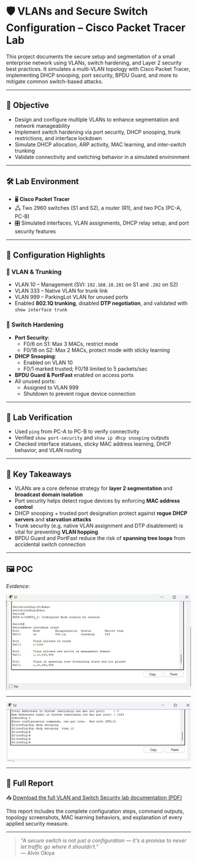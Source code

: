 # 🛡️ VLANs and Secure Switch Configuration – Cisco Packet Tracer Lab

This project documents the secure setup and segmentation of a small enterprise network using VLANs, switch hardening, and Layer 2 security best practices. It simulates a multi-VLAN topology with Cisco Packet Tracer, implementing DHCP snooping, port security, BPDU Guard, and more to mitigate common switch-based attacks.

---

## 📌 Objective

- Design and configure multiple VLANs to enhance segmentation and network manageability
- Implement switch hardening via port security, DHCP snooping, trunk restrictions, and interface lockdown
- Simulate DHCP allocation, ARP activity, MAC learning, and inter-switch trunking
- Validate connectivity and switching behavior in a simulated environment

---

## 🛠️ Lab Environment

- 🖥️ **Cisco Packet Tracer**
- 🖧 Two 2960 switches (S1 and S2), a router (R1), and two PCs (PC-A, PC-B)
- 🎛️ Simulated interfaces, VLAN assignments, DHCP relay setup, and port security features

---

## 🔧 Configuration Highlights

### 🔹 VLAN & Trunking
- VLAN 10 – Management (SVI: `192.168.10.201` on S1 and `.202` on S2)
- VLAN 333 – Native VLAN for trunk link
- VLAN 999 – ParkingLot VLAN for unused ports
- Enabled **802.1Q trunking**, disabled **DTP negotiation**, and validated with `show interface trunk`

### 🔹 Switch Hardening
- **Port Security**: 
  - F0/6 on S1: Max 3 MACs, restrict mode
  - F0/18 on S2: Max 2 MACs, protect mode with sticky learning
- **DHCP Snooping**:
  - Enabled on VLAN 10
  - F0/1 marked trusted; F0/18 limited to 5 packets/sec
- **BPDU Guard & PortFast** enabled on access ports
- All unused ports:
  - Assigned to VLAN 999
  - Shutdown to prevent rogue device connection

---

## 🧪 Lab Verification

- Used `ping` from PC-A to PC-B to verify connectivity
- Verified `show port-security` and `show ip dhcp snooping` outputs
- Checked interface statuses, sticky MAC address learning, DHCP behavior, and VLAN routing

---

## 🧠 Key Takeaways

- VLANs are a core defense strategy for **layer 2 segmentation** and **broadcast domain isolation**
- Port security helps detect rogue devices by enforcing **MAC address control**
- DHCP snooping + trusted port designation protect against **rogue DHCP servers** and **starvation attacks**
- Trunk security (e.g. native VLAN assignment and DTP disablement) is vital for preventing **VLAN hopping**
- BPDU Guard and PortFast reduce the risk of **spanning tree loops** from accidental switch connection

---

## 🖼️ POC

_Evidence:_

![VLAN Trunk Config](/assets/VLAN-Switch-Config/VLAN-trunk.jpg)

---
![DHCP Snooping Status](/assets/VLAN-Switch-Config/VLAN-ds.jpg)

---

## 📄 Full Report

📥 [Download the full VLAN and Switch Security lab documentation (PDF)](./VLAN-Switch-Config.pdf)

This report includes the complete configuration steps, command outputs, topology screenshots, MAC learning behaviors, and explanation of every applied security measure.

---

> _"A secure switch is not just a configuration — it's a promise to never let traffic go where it shouldn't."_  
> — Alvin Okiya